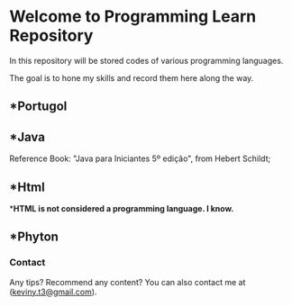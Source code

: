 # Welcome to Programming Learn Repository

In this repository will be stored codes of various programming languages. 

The goal is to hone my skills and record them here along the way.

## *Portugol



## *Java

Reference Book: "Java para Iniciantes 5º edição", from Hebert Schildt;

## *Html

***HTML is not considered a programming language. I know.**

## *Phyton



### Contact

Any tips? Recommend any content? You can also contact me at (keviny.t3@gmail.com).
